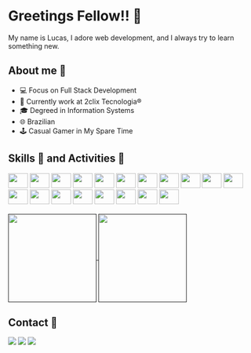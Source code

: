 # Greetings Fellow!! 🖖

My name is Lucas, I adore web development, and I always try to learn something new.

## About me 🌌

- 💻 Focus on Full Stack Development
- 💼 Currently work at 2clix Tecnologia®
- 🎓 Degreed in Information Systems
- 🌐 Brazilian
- 🕹️ Casual Gamer in My Spare Time

## Skills 🧠 and Activities 🍳

<div style="display: inline_block">
  <img aling="center" height="30" width="40" src="https://cdn.jsdelivr.net/gh/devicons/devicon@latest/icons/javascript/javascript-original.svg">
  <img aling="center" height="30" width="40" src="https://cdn.jsdelivr.net/gh/devicons/devicon@latest/icons/typescript/typescript-plain.svg">
  <img aling="center" height="30" width="40" src="https://cdn.jsdelivr.net/gh/devicons/devicon@latest/icons/nodejs/nodejs-original-wordmark.svg">
  <img aling="center" height="30" width="40" src="https://cdn.jsdelivr.net/gh/devicons/devicon@latest/icons/python/python-original.svg">
  <img aling="center" height="30" width="40" src="https://cdn.jsdelivr.net/gh/devicons/devicon@latest/icons/flask/flask-original.svg">
  <img aling="center" height="30" width="40" src="https://cdn.jsdelivr.net/gh/devicons/devicon@latest/icons/ruby/ruby-plain.svg">
  <!--<img aling="center" height="30" width="40" src="https://cdn.jsdelivr.net/gh/devicons/devicon@latest/icons/java/java-original.svg">
  <img aling="center" height="30" width="40" src="https://cdn.jsdelivr.net/gh/devicons/devicon@latest/icons/kotlin/kotlin-original.svg">-->
  <img aling="center" height="30" width="40" src="https://cdn.jsdelivr.net/gh/devicons/devicon@latest/icons/csharp/csharp-plain.svg">
  <img aling="center" height="30" width="40" src="https://cdn.jsdelivr.net/gh/devicons/devicon@latest/icons/dotnetcore/dotnetcore-original.svg">
  <!--<img aling="center" height="30" width="40" src="https://cdn.jsdelivr.net/gh/devicons/devicon@latest/icons/rust/rust-original.svg">
  <img aling="center" height="30" width="40" src="https://cdn.jsdelivr.net/gh/devicons/devicon@latest/icons/cplusplus/cplusplus-plain.svg">
  <img aling="center" height="30" width="40" src="https://cdn.jsdelivr.net/gh/devicons/devicon@latest/icons/go/go-original.svg">
  <img aling="center" height="30" width="40" src="https://cdn.jsdelivr.net/gh/devicons/devicon@latest/icons/elixir/elixir-original.svg">-->
  <img aling="center" height="30" width="40" src="https://cdn.jsdelivr.net/gh/devicons/devicon@latest/icons/html5/html5-plain.svg">
  <img aling="center" height="30" width="40" src="https://cdn.jsdelivr.net/gh/devicons/devicon@latest/icons/css3/css3-plain.svg">
  <img aling="center" height="30" width="40" src="https://cdn.jsdelivr.net/gh/devicons/devicon@latest/icons/sass/sass-original.svg">
  <img aling="center" height="30" width="40" src="https://cdn.jsdelivr.net/gh/devicons/devicon@latest/icons/react/react-original.svg">
  <img aling="center" height="30" width="40" src="https://cdn.jsdelivr.net/gh/devicons/devicon@latest/icons/angular/angular-original.svg">
  <img aling="center" height="30" width="40" src="https://cdn.jsdelivr.net/gh/devicons/devicon@latest/icons/vuejs/vuejs-original.svg">
  <img aling="center" height="30" width="40" src="https://cdn.jsdelivr.net/gh/devicons/devicon@latest/icons/flutter/flutter-original.svg">
  <img aling="center" height="30" width="40" src="https://cdn.jsdelivr.net/gh/devicons/devicon@latest/icons/jest/jest-plain.svg">
  <!--<img aling="center" height="30" width="40" src="https://cdn.jsdelivr.net/gh/devicons/devicon@latest/icons/rspec/rspec-original.svg">-->
  <img aling="center" height="30" width="40" src="https://cdn.jsdelivr.net/gh/devicons/devicon@latest/icons/postgresql/postgresql-plain-wordmark.svg">
  <img aling="center" height="30" width="40" src="https://cdn.jsdelivr.net/gh/devicons/devicon@latest/icons/docker/docker-plain.svg">
  <img aling="center" height="30" width="40" src="https://cdn.jsdelivr.net/gh/devicons/devicon@latest/icons/linux/linux-original.svg">
</div><br>

<a href="">
  <img height=180 align="center" src="https://github-readme-stats.vercel.app/api?username=FreymundDeveloper&theme=tokyonight&show_icons=true&hide=issues,contribs&rank_icon=github&card_width=320" />
</a>
<a href="">
  <img height=180 align="center" src="https://github-readme-stats.vercel.app/api/top-langs/?username=FreymundDeveloper&size_weight=0.5&count_weight=0.5&layout=compact&theme=tokyonight&langs_count=8&hide=SCSS,CoffeeScript&exclude_repo=Python-Faculty,JavaScript-Basic,Web-Misc.github.io&card_width=320" />
</a>

## Contact 📡

<div>
  <a href="mailto:lucasehresmann.osik@gmail.com" target="_blank"><img src="https://img.shields.io/badge/Gmail-D14836?style=for-the-badge&logo=gmail&logoColor=white" target="_blank"></a>
    <a href="https://www.linkedin.com/in/lucas-freymund/" target="_blank"><img src="https://img.shields.io/badge/LinkedIn-0077B5?style=for-the-badge&logo=linkedin&logoColor=white" target="_blank"></a>
    <a href="https://dev.to/freymunddeveloper" target="_blank"><img src="https://img.shields.io/badge/dev.to-0A0A0A?style=for-the-badge&logo=devdotto&logoColor=white" target="_blank"></a>
</div>
